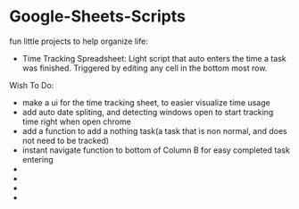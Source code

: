 # Google-Sheets-Scripts
fun little projects to help organize life:

- Time Tracking Spreadsheet:
Light script that auto enters the time a task was finished.
Triggered by editing any cell in the bottom most row.



Wish To Do:
- make a ui for the time tracking sheet, to easier visualize time usage
- add auto date spliting, and detecting windows open to start tracking time right when open chrome
- add a function to add a nothing task(a task that is non normal, and does not need to be tracked)
- instant navigate function to bottom of Column B for easy completed task entering
- 
- 
- 
- 
